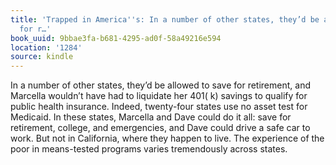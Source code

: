 ```yaml
---
title: 'Trapped in America''s: In a number of other states, they’d be allowed to save
  for r…'
book_uuid: 9bbae3fa-b681-4295-ad0f-58a49216e594
location: '1284'
source: kindle
---
```


In a number of other states, they’d be allowed to save for retirement, and Marcella wouldn’t have had to liquidate her 401( k) savings to qualify for public health insurance. Indeed, twenty-four states use no asset test for Medicaid. In these states, Marcella and Dave could do it all: save for retirement, college, and emergencies, and Dave could drive a safe car to work. But not in California, where they happen to live. The experience of the poor in means-tested programs varies tremendously across states.